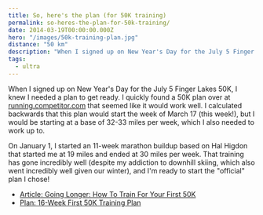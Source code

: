 ```yaml
---
title: So, here's the plan (for 50K training)
permalink: so-heres-the-plan-for-50k-training/
date: 2014-03-19T00:00:00.000Z
hero: "/images/50k-training-plan.jpg"
distance: "50 km"
description: "When I signed up on New Year's Day for the July 5 Finger Lakes 50K, I knew I needed a plan to get ready. I would be starting at a base of 32-33 miles per week."
tags:
  - ultra
---
```


When I signed up on New Year's Day for the July 5 Finger Lakes 50K, I knew I needed a plan to get ready. I quickly found a 50K plan over at [running.competitor.com](http://running.competitor.com/2014/01/training/going-longer-how-to-train-for-your-first-50k_61887) that seemed like it would work well. I calculated backwards that this plan would start the week of March 17 (this week!), but I would be starting at a base of 32-33 miles per week, which I also needed to work up to.

On January 1, I started an 11-week marathon buildup based on Hal Higdon that started me at 19 miles and ended at 30 miles per week. That training has gone incredibly well (despite my addiction to downhill skiing, which also went incredibly well given our winter), and I'm ready to start the "official" plan I chose!

* [Article: Going Longer: How To Train For Your First 50K](http://running.competitor.com/2014/01/training/going-longer-how-to-train-for-your-first-50k_61887#9Crx6roPZ0SLVejx.99)
* [Plan: 16-Week First 50K Training Plan](http://cdn.running.competitor.com/files/2012/11/46_nat_r1.pdf)